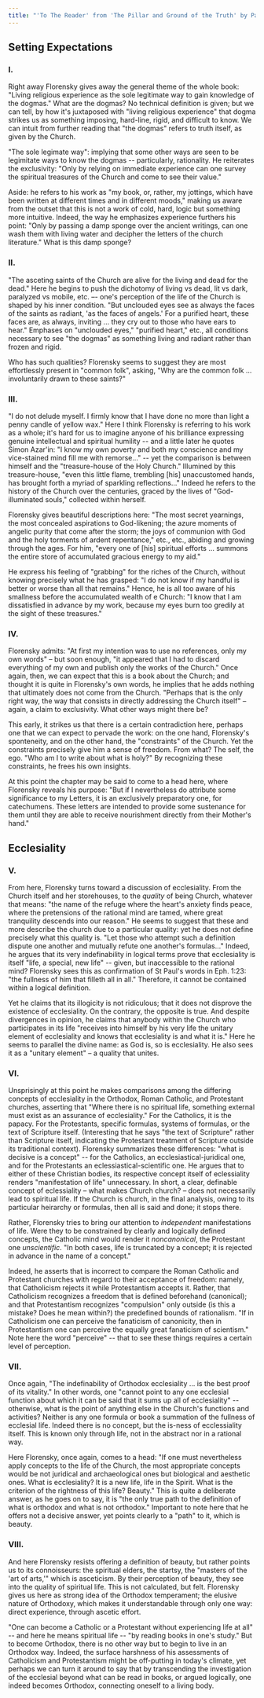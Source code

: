 ```yaml
---
title: "'To The Reader' from 'The Pillar and Ground of the Truth' by Pavel Florensky"
---
```


## Setting Expectations

### I.

Right away Florensky gives away the general theme of the whole book: "Living religious experience as the sole legitimate way to gain knowledge of the dogmas." What are the dogmas? No technical definition is given; but we can tell, by how it's juxtaposed with "living religious experience" that dogma strikes us as something imposing, hard-line, rigid, and difficult to know. We can intuit from further reading that "the dogmas" refers to truth itself, as given by the Church.

"The sole legimate way": implying that some other ways are seen to be legimitate ways to know the dogmas -- particularly, rationality. He reiterates the exclusivity: "Only by relying on immediate experience can one survey the spiritual treasures of the Church and come to see their value." 

Aside: he refers to his work as "my book, or, rather, my jottings, which have been written at different times and in different moods," making us aware from the outset that this is not a work of cold, hard, logic but something more intuitive. Indeed, the way he emphasizes experience furthers his point: "Only by passing a damp sponge over the ancient writings, can one wash them with living water and decipher the letters of the church literature." What is this damp sponge?

### II. 

"The asceting saints of the Church are alive for the living and dead for the dead." Here he begins to push the dichotomy of living vs dead, lit vs dark, paralyzed vs mobile, etc. –- one's perception of the life of the Church is shaped by his inner condition. "But unclouded eyes see as always the faces of the saints as radiant, 'as the faces of angels.' For a purified heart, these faces are, as always, inviting ... they cry out to those who have ears to hear." Emphases on "unclouded eyes," "purified heart," etc., all conditions necessary to see "the dogmas" as something living and radiant rather than frozen and rigid. 

Who has such qualities? Florensky seems to suggest they are most effortlessly present in "common folk", asking, "Why are the common folk ... involuntarily drawn to these saints?"

### III.

"I do not delude myself. I firmly know that I have done no more than light a penny candle of yellow wax." Here I think Florensky is referring to his work as a whole; it's hard for us to imagine anyone of his brilliance expressing genuine intellectual and spiritual humility -- and a little later he quotes Simon Azar'in: "I know my own poverty and both my conscience and my vice-stained mind fill me with remorse..." -- yet the comparison is between himself and the "treasure-house of the Holy Church." Illumined by this treasure-house, "even this little flame, trembling [his] unaccustomed hands, has brought forth a myriad of sparkling reflections..." Indeed he refers to the history of the Church over the centuries, graced by the lives of "God-illuminated souls," collected within herself. 

Florensky gives beautiful descriptions here: "The most secret yearnings, the most concealed aspirations to God-likening; the azure moments of angelic purity that come after the storm; the joys of communion with God and the holy torments of ardent repentance," etc., etc., abiding and growing through the ages. For him, "every one of [his] spiritual efforts ... summons the entire store of accumulated gracious energy to my aid."

He express his feeling of "grabbing" for the riches of the Church, without knowing precisely what he has grasped: "I do not know if my handful is better or worse than all that remains." Hence, he is all too aware of his smallness before the accumulated wealth of e Church: "I know that I am dissatisfied in advance by my work, because my eyes burn too gredily at the sight of these treasures."

### IV.

Florensky admits: "At first my intention was to use no references, only my own words" – but soon enough, "it appeared that I had to discard everything of my own and publish only the works of the Church." Once again, then, we can expect that this is a book about the Church; and thought it is quite in Florensky's own words, he implies that he adds nothing that ultimately does not come from the Church. "Perhaps that is the only right way, the way that consists in directly addressing the Church itself" – again, a claim to exclusivity. What other ways might there be? 

This early, it strikes us that there is a certain contradiction here, perhaps one that we can expect to pervade the work: on the one hand, Florensky's sponteneity, and on the other hand, the "constraints" of the Church. Yet the constraints precisely give him a sense of freedom. From what? The self, the ego. "Who am I to write about what is holy?" By recognizing these constraints, he frees his own insights.

At this point the chapter may be said to come to a head here, where Florensky reveals his purpose: "But if I nevertheless do attribute some significance to my Letters, it is an exclusively preparatory one, for catechumens. These letters are intended to provide some sustenance for them until they are able to receive nourishment directly from their Mother's hand."

## Ecclesiality

### V.

From here, Florensky turns toward a discussion of ecclesiality. From the Church itself and her storehouses, to the *quality* of being Church, whatever that means: "the name of the refuge where the heart's anxiety finds peace, where the pretensions of the rational mind are tamed, where great tranquility descends into our reason." He seems to suggest that these and more describe the church due to a particular quality: yet he does not define precisely what this quality is. "Let those who attempt such a definition dispute one another and mutually refute one another's formulas..." Indeed, he argues that its very indefinability in logical terms prove that ecclesiality is itself "life, a special, new life" -- given, but inaccessible to the rational mind? Florensky sees this as confirmation of St Paul's words in Eph. 1:23: "the fullness of him that filleth all in all." Therefore, it cannot be contained within a logical definition.

Yet he claims that its illogicity is not ridiculous; that it does not disprove the existence of ecclesiality. On the contrary, the opposite is true. And despite divergences in opinion, he claims that anybody within the Church who participates in its life "receives into himself by his very life the unitary element of ecclesiality and knows that ecclesiality is and what it is." Here he seems to parallel the divine name: as God is, so is ecclesiality. He also sees it as a "unitary element" – a quality that unites. 

### VI.

Unsprisingly at this point he makes comparisons among the differing concepts of ecclesiality in the Orthodox, Roman Catholic, and Protestant churches, asserting that "Where there is no spiritual life, something external must exist as an assurance of ecclesiality." For the Catholics, it is the papacy. For the Protestants, specific formulas, systems of formulas, or the text of Scripture itself. (Interesting that he says "the text of Scripture" rather than Scripture itself, indicating the Protestant treatment of Scripture outside its traditional context). Florensky summarizes these differences: "what is decisive is a concept" -- for the Catholics, an ecclesiastical-juridical one, and for the Protestants an eclessiastical-scientific one. He argues that to either of these Christian bodies, its respective concept itself of eclessiality renders "manifestation of life" unnecessary. In short, a clear, definable concept of eclessiality – what makes Church church? – does not necessarily lead to spiritual life. If the Church is church, in the final analysis, owing to its particular heirarchy or formulas, then all is said and done; it stops there.

Rather, Florensky tries to bring our attention to *independent* manifestations of life. Were they to be constrained by clearly and logically defined concepts, the Catholic mind would render it *noncanonical*, the Protestant one *unscientific*. "In both cases, life is truncated by a concept; it is rejected in advance in the name of a concept." 

Indeed, he asserts that is incorrect to compare the Roman Catholic and Protestant churches with regard to their acceptance of freedom: namely, that Catholicism rejects it while Protestantism accepts it. Rather, that Catholicism recognizes a freedom that is defined beforehand (canonical); and that Protestantism recognizes "compulsion" only outside (is this a mistake? Does he mean within?) the predefined bounds of rationalism. "If in Catholicism one can perceive the fanaticism of canonicity, then in Protestantism one can perceive the equally great fanaticism of scientism." Note here the word "perceive" -- that to see these things requires a certain level of perception.

### VII.

Once again, "The indefinability of Orthodox ecclesiality ... is the best proof of its vitality." In other words, one "cannot point to any one ecclesial function about which it can be said that it sums up all of ecclesiality" -- otherwise, what is the point of anything else in the Church's functions and activities? Neither is any one formula or book a summation of the fullness of ecclesial life. Indeed there is no concept, but the is-ness of ecclessiality itself. This is known only through life, not in the abstract nor in a rational way.

Here Florensky, once again, comes to a head: "If one must nevertheless apply concepts to the life of the Church, the most appropriate concepts would be not juridical and archaeological ones but biological and aesthetic ones. What is ecclesiality? It is a new life, life in the Spirit. What is the criterion of the rightness of this life? Beauty." This is quite a deliberate answer, as he goes on to say, it is "the only true path to the definition of what is orthodox and what is not orthodox." Important to note here that he offers not a decisive answer, yet points clearly to a "path" to it, which is beauty.

### VIII.

And here Florensky resists offering a definition of beauty, but rather points us to its connoisseurs: the spiritual elders, the startsy, the "masters of the 'art of arts,'" which is asceticism. By their perception of beauty, they see into the quality of spiritual life. This is not calculated, but felt. Florensky gives us here as strong idea of the Orthodox temperament; the elusive nature of Orthodoxy, which makes it understandable through only one way: direct experience, through ascetic effort.

"One can become a Catholic or a Protestant without experiencing life at all" -- and here he means spiritual life -- "by reading books in one's study." But to become Orthodox, there is no other way but to begin to live in an Orthodox way. Indeed, the surface harshness of his assessments of Catholicism and Protestantism might be off-putting in today's climate, yet perhaps we can turn it around to say that by transcending the investigation of the ecclesial beyond what can be read in books, or argued logically, one indeed becomes Orthodox, connecting oneself to a living body.